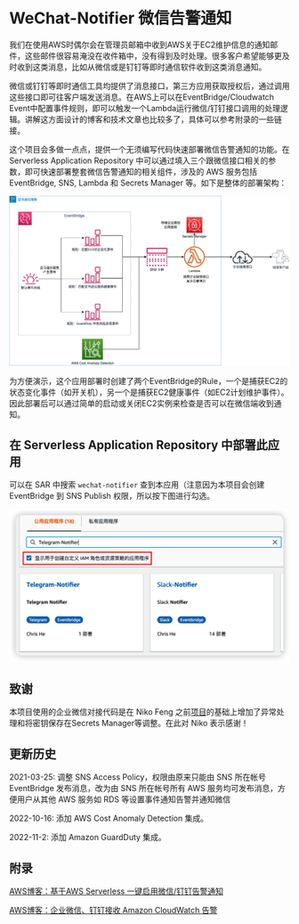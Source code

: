 # WeChat-Notifier 微信告警通知

我们在使用AWS时偶尔会在管理员邮箱中收到AWS关于EC2维护信息的通知邮件，这些邮件很容易淹没在收件箱中，没有得到及时处理。很多客户希望能够更及时收到这类消息，比如从微信或是钉钉等即时通信软件收到这类消息通知。

微信或钉钉等即时通信工具均提供了消息接口，第三方应用获取授权后，通过调用这些接口即可往客户端发送消息。在AWS上可以在EventBridge/Cloudwatch Event中配置事件规则，即可以触发一个Lambda运行微信/钉钉接口调用的处理逻辑。讲解这方面设计的博客和技术文章也比较多了，具体可以参考附录的一些链接。

这个项目会多做一点点，提供一个无须编写代码快速部署微信告警通知的功能。在Serverless Application Repository 中可以通过填入三个跟微信接口相关的参数，即可快速部署整套微信告警通知的相关组件，涉及的 AWS 服务包括 EventBridge, SNS, Lambda 和 Secrets Manager 等。如下是整体的部署架构：

![整体部署架构](images/architecture.png)

为方便演示，这个应用部署时创建了两个EventBridge的Rule，一个是捕获EC2的状态变化事件（如开关机），另一个是捕获EC2健康事件（如EC2计划维护事件）。因此部署后可以通过简单的启动或关闭EC2实例来检查是否可以在微信端收到通知。

## 在 Serverless Application Repository 中部署此应用

可以在 SAR 中搜索 `wechat-notifier` 查到本应用（注意因为本项目会创建 EventBridge 到 SNS Publish 权限，所以按下图进行勾选。

![查找](images/search_sar.png)

## 致谢

本项目使用的企业微信对接代码是在 Niko Feng 之前[项目](https://github.com/nikosheng/wechat-lambda-layer-sam)的基础上增加了异常处理和将密钥保存在Secrets Manager等调整。在此对 Niko 表示感谢！

## 更新历史

2021-03-25:
调整 SNS Access Policy，权限由原来只能由 SNS 所在帐号 EventBridge 发布消息，改为由 SNS 所在帐号所有 AWS 服务均可发布消息，方便用户从其他 AWS 服务如 RDS 等设置事件通知告警并通知微信

2022-10-16:
添加 AWS Cost Anomaly Detection 集成。

2022-11-2:
添加 Amazon GuardDuty 集成。

## 附录

[AWS博客：基于AWS Serverless 一键启用微信/钉钉告警通知
](https://aws.amazon.com/cn/blogs/china/enable-wechat-dingtalk-alarm-notification-with-one-click-based-on-aws-serverless/)

[AWS博客：企业微信、钉钉接收 Amazon CloudWatch 告警
](https://aws.amazon.com/cn/blogs/china/enterprise-wechat-and-dingtalk-receiving-amazon-cloudwatch-alarms/)